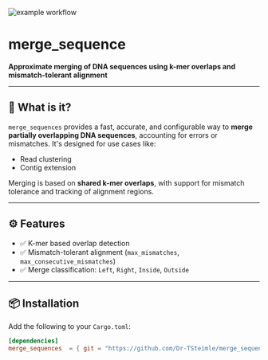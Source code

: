 ![example workflow](https://github.com/Dr-TSteimle/merge_sequences/actions/workflows/rust.yml/badge.svg)

# merge_sequence
**Approximate merging of DNA sequences using k-mer overlaps and mismatch-tolerant alignment**  

---

## 🔬 What is it?

`merge_sequences` provides a fast, accurate, and configurable way to **merge partially overlapping DNA sequences**, accounting for errors or mismatches. It's designed for use cases like:

- Read clustering
- Contig extension

Merging is based on **shared k-mer overlaps**, with support for mismatch tolerance and tracking of alignment regions.

---

## ⚙️ Features

- ✅ K-mer based overlap detection
- ✅ Mismatch-tolerant alignment (`max_mismatches`, `max_consecutive_mismatches`)
- ✅ Merge classification: `Left`, `Right`, `Inside`, `Outside`

---

## 📦 Installation

Add the following to your `Cargo.toml`:

```toml
[dependencies]
merge_sequences  = { git = "https://github.com/Dr-TSteimle/merge_sequences.git" }
```
